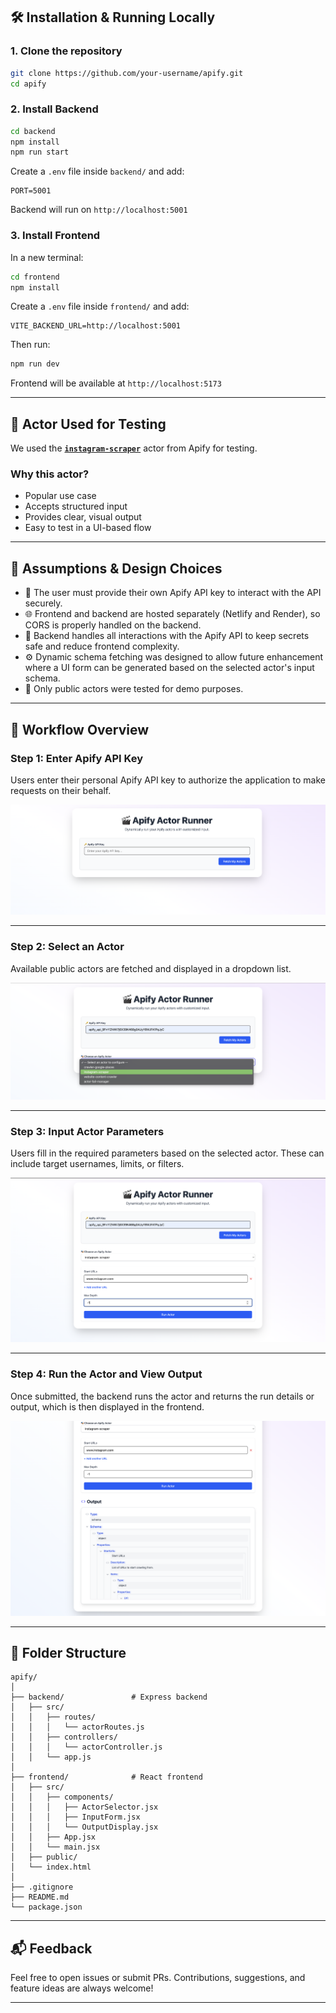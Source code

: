 ## 🛠️ Installation & Running Locally

### 1. Clone the repository

```bash
git clone https://github.com/your-username/apify.git
cd apify
````

### 2. Install Backend

```bash
cd backend
npm install
npm run start
```
Create a `.env` file inside `backend/` and add:

```
PORT=5001
```

Backend will run on `http://localhost:5001`

### 3. Install Frontend

In a new terminal:

```bash
cd frontend
npm install
```

Create a `.env` file inside `frontend/` and add:

```
VITE_BACKEND_URL=http://localhost:5001
```

Then run:

```bash
npm run dev
```

Frontend will be available at `http://localhost:5173`

---

## 🤖 Actor Used for Testing

We used the **[`instagram-scraper`](https://apify.com/epctex/instagram-scraper)** actor from Apify for testing.

### Why this actor?

* Popular use case
* Accepts structured input
* Provides clear, visual output
* Easy to test in a UI-based flow

---

## 📐 Assumptions & Design Choices

* 🔑 The user must provide their own Apify API key to interact with the API securely.
* 🌐 Frontend and backend are hosted separately (Netlify and Render), so CORS is properly handled on the backend.
* 🧩 Backend handles all interactions with the Apify API to keep secrets safe and reduce frontend complexity.
* ⚙️ Dynamic schema fetching was designed to allow future enhancement where a UI form can be generated based on the selected actor's input schema.
* 🧪 Only public actors were tested for demo purposes.

---

## 🧩 Workflow Overview

### Step 1: Enter Apify API Key

Users enter their personal Apify API key to authorize the application to make requests on their behalf.

![Step 1](./screenshots/step1.png)

---

### Step 2: Select an Actor

Available public actors are fetched and displayed in a dropdown list.

![Step 2](./screenshots/step2.png)

---

### Step 3: Input Actor Parameters

Users fill in the required parameters based on the selected actor. These can include target usernames, limits, or filters.

![Step 3](./screenshots/step3.png)

---

### Step 4: Run the Actor and View Output

Once submitted, the backend runs the actor and returns the run details or output, which is then displayed in the frontend.

![Step 4](./screenshots/step4.png)

---

## 📎 Folder Structure

```
apify/
│
├── backend/               # Express backend
│   ├── src/
│   │   ├── routes/
│   │   │   └── actorRoutes.js
│   │   ├── controllers/
│   │   │   └── actorController.js
│   │   └── app.js
│
├── frontend/              # React frontend
│   ├── src/
│   │   ├── components/
│   │   │   ├── ActorSelector.jsx
│   │   │   ├── InputForm.jsx
│   │   │   └── OutputDisplay.jsx
│   │   ├── App.jsx
│   │   └── main.jsx
│   ├── public/
│   └── index.html
│
├── .gitignore
├── README.md
└── package.json
```

---

## 📬 Feedback

Feel free to open issues or submit PRs. Contributions, suggestions, and feature ideas are always welcome!

---
